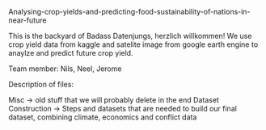 Analysing-crop-yields-and-predicting-food-sustainability-of-nations-in-near-future

This is the backyard of Badass Datenjungs, herzlich willkommen! 
We use crop yield data from kaggle and satelite image from google earth engine to anaylze and predict future crop yield.

Team member:
Nils, Neel, Jerome

Description of files:

Misc -> old stuff that we will probably delete in the end
Dataset Construction -> Steps and datasets that are needed to build our final dataset, combining climate, economics and conflict data

